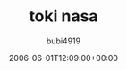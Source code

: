 ---
title: 'toki nasa'
posts: 2
hash: 't505'
author: 'bubi4919'
date: 2006-06-01T12:09:00+00:00
sources:
  - http://forums.tokipona.org/viewtopic.php%3Ft=505.html
---